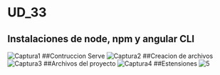 # UD_33
## Instalaciones de node, npm y angular CLI
![Captura1](https://user-images.githubusercontent.com/103039385/172157223-77da318d-d0a8-4ea6-bcb4-268f40fc4d34.PNG)
##Contruccion Serve
![Captura2](https://user-images.githubusercontent.com/103039385/172157232-ce6e6101-d86a-437a-aef5-46e8b1a1a5e0.PNG)
##Creacion de archivos
![Captura3](https://user-images.githubusercontent.com/103039385/172157237-8b67016a-89df-4c1f-85ed-6b82e6ec956b.PNG)
##Archivos del proyecto
![Captura4](https://user-images.githubusercontent.com/103039385/172157244-37f2ec88-7b54-49e3-a128-687f103305c7.PNG)
##Estensiones
![5](https://user-images.githubusercontent.com/103039385/172157589-8132530c-aceb-415e-b517-50aca24a65a9.PNG)
